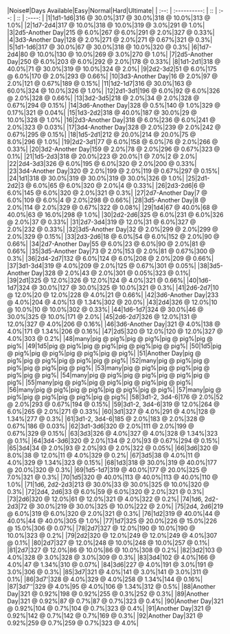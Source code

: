 |Noise#|Days Available|Easy|Normal|Hard|Ultimate|
| :--: | :----------: | :: | :--: | :: | :----: |
|1|1d1-1d6|316 @ 30.0%|317 @ 30.0%|318 @ 10.0%|313 @ 1.0%|
|2|1d7-2d4|317 @ 10.0%|318 @ 10.0%|319 @ 3.0%|291 @ 1.0%|
|3|2d5-Another Day|215 @ 6.0%|267 @ 6.0%|291 @ 2.0%|327 @ 0.33%|
|4|3d3-Another Day|128 @ 2.0%|271 @ 2.0%|271 @ 0.67%|321 @ 0.3%|
|5|1d1-1d6|317 @ 30.0%|67 @ 30.0%|318 @ 10.0%|320 @ 0.3%|
|6|1d7-2d4|80 @ 10.0%|130 @ 10.0%|269 @ 3.0%|270 @ 1.0%|
|7|2d5-Another Day|250 @ 6.0%|203 @ 6.0%|292 @ 2.0%|178 @ 0.33%|
|8|1d1-2d1|318 @ 40.0%|71 @ 30.0%|319 @ 10.0%|324 @ 2.0%|
|9|2d2-3d2|51 @ 6.0%|175 @ 6.0%|170 @ 2.0%|293 @ 0.66%|
|10|3d3-Another Day|16 @ 2.0%|97 @ 2.0%|121 @ 0.67%|189 @ 0.15%|
|11|1d2-1d7|316 @ 30.0%|163 @ 60.0%|324 @ 10.0%|326 @ 1.0%|
|12|2d1-3d1|196 @ 6.0%|92 @ 6.0%|326 @ 2.0%|328 @ 0.66%|
|13|3d2-3d5|218 @ 2.0%|34 @ 2.0%|328 @ 0.67%|294 @ 0.15%|
|14|3d6-Another Day|328 @ 0.5%|140 @ 1.0%|329 @ 0.17%|321 @ 0.04%|
|15|1d3-2d2|318 @ 40.0%|187 @ 30.0%|29 @ 10.0%|328 @ 1.0%|
|16|2d3-Another Day|318 @ 6.0%|236 @ 6.0%|241 @ 2.0%|323 @ 0.03%|
|17|3d4-Another Day|328 @ 2.0%|239 @ 2.0%|242 @ 0.67%|295 @ 0.15%|
|18|1d5-2d1|212 @ 20.0%|214 @ 20.0%|75 @ 8.0%|296 @ 1.0%|
|19|2d2-3d1|77 @ 6.0%|158 @ 6.0%|76 @ 2.0%|266 @ 0.33%|
|20|3d2-Another Day|159 @ 2.0%|78 @ 2.0%|296 @ 0.67%|323 @ 0.1%|
|21|1d5-2d3|318 @ 20.0%|223 @ 20.0%|1 @ 7.0%|2 @ 2.0%|
|22|2d4-3d3|326 @ 6.0%|195 @ 6.0%|320 @ 2.0%|200 @ 0.33%|
|23|3d4-Another Day|320 @ 2.0%|199 @ 2.0%|119 @ 0.67%|297 @ 0.15%|
|24|1d1|318 @ 30.0%|319 @ 30.0%|319 @ 30.0%|326 @ 1.0%|
|25|2d1-2d2|3 @ 6.0%|65 @ 6.0%|320 @ 2.0%|4 @ 0.33%|
|26|2d3-2d6|6 @ 6.0%|145 @ 6.0%|320 @ 2.0%|321 @ 0.3%|
|27|2d7-Another Day|7 @ 6.0%|109 @ 6.0%|4 @ 2.0%|298 @ 0.66%|
|28|3d5-Another Day|8 @ 2.0%|114 @ 2.0%|329 @ 0.67%|322 @ 0.08%|
|29|1d4|67 @ 40.0%|68 @ 40.0%|63 @ 16.0%|298 @ 1.0%|
|30|2d2-2d6|325 @ 6.0%|231 @ 6.0%|326 @ 2.0%|37 @ 0.33%|
|31|2d7-3d4|319 @ 12.0%|31 @ 6.0%|327 @ 2.0%|232 @ 0.33%|
|32|3d5-Another Day|32 @ 2.0%|299 @ 2.0%|299 @ 2.0%|329 @ 0.15%|
|33|2d3-2d6|18 @ 6.0%|54 @ 6.0%|152 @ 2.0%|90 @ 0.66%|
|34|2d7-Another Day|55 @ 6.0%|23 @ 6.0%|90 @ 2.0%|81 @ 0.66%|
|35|3d5-Another Day|73 @ 2.0%|153 @ 2.0%|81 @ 0.67%|300 @ 0.3%|
|36|2d4-2d7|132 @ 6.0%|124 @ 6.0%|208 @ 2.0%|209 @ 0.66%|
|37|3d1-3d4|319 @ 4.0%|209 @ 2.0%|125 @ 0.67%|301 @ 0.05%|
|38|3d5-Another Day|328 @ 2.0%|43 @ 2.0%|301 @ 0.05%|323 @ 0.1%|
|39|2d1|325 @ 12.0%|326 @ 12.0%|124 @ 4.0%|321 @ 0.66%|
|40|1d6-1d7|324 @ 30.0%|127 @ 30.0%|325 @ 10.0%|321 @ 0.3%|
|41|2d6-2d7|10 @ 12.0%|20 @ 12.0%|228 @ 4.0%|21 @ 0.66%|
|42|3d6-Another Day|233 @ 4.0%|204 @ 4.0%|13 @ 1.34%|302 @ 20.0%|
|43|2d4|326 @ 12.0%|10 @ 10.0%|10 @ 10.0%|302 @ 0.33%|
|44|1d6-1d7|324 @ 30.0%|46 @ 30.0%|325 @ 10.0%|171 @ 2.0%|
|45|2d6-2d7|326 @ 12.0%|131 @ 12.0%|327 @ 4.0%|206 @ 0.16%|
|46|3d6-Another Day|321 @ 4.0%|138 @ 4.0%|171 @ 1.34%|206 @ 0.16%|
|47|2d5|320 @ 12.0%|120 @ 12.0%|327 @ 4.0%|303 @ 0.2%|
|48|many|pig @ pig%|pig @ pig%|pig @ pig%|pig @ pig%|
|49|1d5|pig @ pig%|pig @ pig%|pig @ pig%|pig @ pig%|
|50|1d5|pig @ pig%|pig @ pig%|pig @ pig%|pig @ pig%|
|51|Another Day|pig @ pig%|pig @ pig%|pig @ pig%|pig @ pig%|
|52|many|pig @ pig%|pig @ pig%|pig @ pig%|pig @ pig%|
|53|many|pig @ pig%|pig @ pig%|pig @ pig%|pig @ pig%|
|54|many|pig @ pig%|pig @ pig%|pig @ pig%|pig @ pig%|
|55|many|pig @ pig%|pig @ pig%|pig @ pig%|pig @ pig%|
|56|many|pig @ pig%|pig @ pig%|pig @ pig%|pig @ pig%|
|57|many|pig @ pig%|pig @ pig%|pig @ pig%|pig @ pig%|
|58|3d1-2, 3d4-6|176 @ 2.0%|52 @ 2.0%|293 @ 0.67%|194 @ 0.15%|
|59|3d1-2, 3d4-6|319 @ 12.0%|264 @ 6.0%|265 @ 2.0%|271 @ 0.33%|
|60|3d1|327 @ 4.0%|291 @ 4.0%|128 @ 1.34%|277 @ 0.3%|
|61|3d1-2, 3d4-6|185 @ 2.0%|183 @ 2.0%|328 @ 0.67%|186 @ 0.03%|
|62|3d1-3d6|320 @ 2.0%|111 @ 2.0%|199 @ 0.67%|329 @ 0.15%|
|63|3d3|326 @ 4.0%|327 @ 4.0%|328 @ 1.34%|323 @ 0.1%|
|64|3d4-3d6|320 @ 2.0%|134 @ 2.0%|93 @ 0.67%|294 @ 0.15%|
|65|3d4|34 @ 2.0%|93 @ 2.0%|93 @ 2.0%|322 @ 0.05%|
|66|3d6|320 @ 8.0%|38 @ 12.0%|11 @ 4.0%|329 @ 0.2%|
|67|3d5|38 @ 4.0%|11 @ 4.0%|329 @ 1.34%|323 @ 0.15%|
|68|1d3|318 @ 30.0%|319 @ 40.0%|177 @ 20.0%|320 @ 0.3%|
|69|1d5-1d7|319 @ 40.0%|177 @ 20.0%|325 @ 7.0%|321 @ 0.3%|
|70|1d5|320 @ 40.0%|113 @ 40.0%|113 @ 40.0%|110 @ 1.0%|
|71|1d6, 2d2-2d3|213 @ 30.0%|33 @ 30.0%|325 @ 10.0%|320 @ 0.3%|
|72|2d4, 2d6|33 @ 6.0%|59 @ 6.0%|320 @ 2.0%|321 @ 0.3%|
|73|2d6|320 @ 12.0%|61 @ 12.0%|321 @ 4.0%|322 @ 0.2%|
|74|1d6, 2d2-2d3|72 @ 30.0%|219 @ 30.0%|325 @ 10.0%|222 @ 2.0%|
|75|2d4, 2d6|219 @ 6.0%|319 @ 6.0%|320 @ 2.0%|321 @ 0.3%|
|76|1d2|319 @ 40.0%|44 @ 40.0%|44 @ 40.0%|305 @ 1.0%|
|77|1d7|325 @ 20.0%|226 @ 15.0%|226 @ 15.0%|306 @ 0.07%|
|78|2d7|327 @ 12.0%|190 @ 10.0%|190 @ 10.0%|323 @ 0.2%|
|79|2d2|320 @ 12.0%|249 @ 12.0%|249 @ 4.0%|307 @ 0.1%|
|80|2d7|327 @ 12.0%|248 @ 10.0%|248 @ 10.0%|257 @ 0.1%|
|81|2d7|327 @ 12.0%|86 @ 10.0%|86 @ 10.0%|308 @ 0.2%|
|82|3d2|103 @ 4.0%|328 @ 3.0%|328 @ 3.0%|309 @ 0.3%|
|83|3d4|102 @ 4.0%|166 @ 4.0%|47 @ 1.34%|310 @ 0.07%|
|84|3d6|227 @ 4.0%|191 @ 3.0%|191 @ 3.0%|306 @ 0.3%|
|85|3d7|321 @ 4.0%|141 @ 3.0%|141 @ 3.0%|311 @ 0.1%|
|86|3d7'|328 @ 4.0%|329 @ 4.0%|258 @ 1.34%|144 @ 0.16%|
|87|3d7''|329 @ 4.0%|95 @ 4.0%|106 @ 1.34%|312 @ 0.5%|
|88|Another Day|321 @ 0.92%|198 @ 0.92%|255 @ 0.3%|252 @ 0.3%|
|89|Another Day|321 @ 0.92%|87 @ 0.7%|87 @ 0.7%|323 @ 0.4%|
|90|Another Day|321 @ 0.92%|104 @ 0.7%|104 @ 0.7%|323 @ 0.4%|
|91|Another Day|321 @ 0.92%|142 @ 0.7%|142 @ 0.7%|169 @ 0.3%|
|92|Another Day|321 @ 0.92%|259 @ 0.7%|259 @ 0.7%|323 @ 4.0%|
